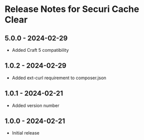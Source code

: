 # Release Notes for Securi Cache Clear

## 5.0.0 - 2024-02-29
- Added Craft 5 compatibility

## 1.0.2 - 2024-02-29
- Added ext-curl requirement to composer.json

## 1.0.1 - 2024-02-21
- Added version number

## 1.0.0 - 2024-02-21
- Initial release
